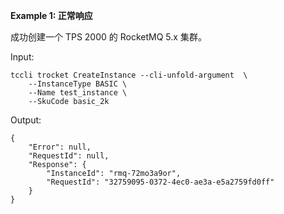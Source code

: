 **Example 1: 正常响应**

成功创建一个 TPS 2000 的 RocketMQ 5.x 集群。

Input: 

```
tccli trocket CreateInstance --cli-unfold-argument  \
    --InstanceType BASIC \
    --Name test_instance \
    --SkuCode basic_2k
```

Output: 
```
{
    "Error": null,
    "RequestId": null,
    "Response": {
        "InstanceId": "rmq-72mo3a9or",
        "RequestId": "32759095-0372-4ec0-ae3a-e5a2759fd0ff"
    }
}
```

